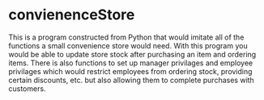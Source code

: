 # convienenceStore
This is a program constructed from Python that would imitate all of the functions a small convenience store would need. With this program you would be able to update store stock after purchasing an item and ordering items. There is also functions to set up manager privilages and employee privilages which would restrict employees from ordering stock, providing certain discounts, etc. but also allowing them to complete purchases with customers.
